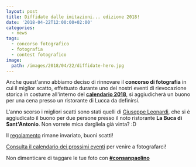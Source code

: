 ```yaml
---
layout: post
title: Diffidate dalle imitazioni... edizione 2018!
date: '2018-04-22T12:00:00+02:00'
categories:
  - news
tags:
  - concorso fotografico
  - fotografia
  - contest fotografico
image:
  path: /images/2018/04/22/diffidate-hero.jpg
---
```


Anche quest'anno abbiamo deciso di rinnovare il **concorso di fotografia** in
cui il miglior scatto, effettuato durante uno dei nostri eventi di rievocazione
storica in costume all'interno del **[calendario
2018](/2018-03-17-calendario-eventi-2018-lucca/)**, si aggiudicherà un buono per
una cena presso un ristorante di Lucca da definirsi.

L'anno scorso i migliori scatti sono stati quelli di [Giuseppe
Leonardi](/2017-11-27-miglior-scatto-2017-giuseppe-leonardi/), che si è
aggiudicato il buono per due persone presso il noto ristorante **La Buca di
Sant'Antonio**. Non vorrete mica dargliela già vinta? :D

Il [regolamento](/2017-04-14-foto-consanpaolino/) rimane invariato, buoni scatti!

[Consulta il calendario dei prossimi
eventi](/2018-03-17-calendario-eventi-2018-lucca/) per venire a fotografarci!

Non dimenticare di taggare le tue foto con **[#consanpaolino](https://www.instagram.com/explore/tags/consanpaolino/)**